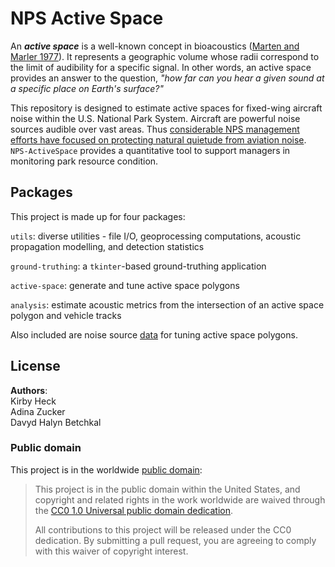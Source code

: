 # NPS Active Space

An ***active space*** is a well-known concept in bioacoustics ([Marten and Marler 1977](https://www.jstor.org/stable/pdf/4599136.pdf)). It represents a geographic volume whose radii correspond to the limit of audibility for a specific signal. In other words, an active space provides an answer to the question, *"how far can you hear a given sound at a specific place on Earth's surface?"*

This repository is designed to estimate active spaces for fixed-wing aircraft noise within the U.S. National Park System. Aircraft are powerful noise sources audible over vast areas. Thus [considerable NPS management efforts have focused on protecting natural quietude from aviation noise](https://www.nps.gov/subjects/sound/overflights.htm). `NPS-ActiveSpace` provides a quantitative tool to support managers in monitoring park resource condition. 

## Packages

This project is made up for four packages:

`utils`: diverse utilities - file I/O, geoprocessing computations, acoustic propagation modelling, and detection statistics
    
`ground-truthing`: a `tkinter`-based ground-truthing application

`active-space`: generate and tune active space polygons

`analysis`: estimate acoustic metrics from the intersection of an active space polygon and vehicle tracks

Also included are noise source [data](https://github.com/dbetchkal/NPS-ActiveSpace/tree/v2/nps_active_space/data) for tuning active space polygons.

## License

**Authors**: <br>Kirby Heck<br>Adina Zucker<br>Davyd Halyn Betchkal

### Public domain

This project is in the worldwide [public domain](LICENSE.md):

> This project is in the public domain within the United States,
> and copyright and related rights in the work worldwide are waived through the
> [CC0 1.0 Universal public domain dedication](https://creativecommons.org/publicdomain/zero/1.0/).
>
> All contributions to this project will be released under the CC0 dedication.
> By submitting a pull request, you are agreeing to comply with this waiver of copyright interest.
